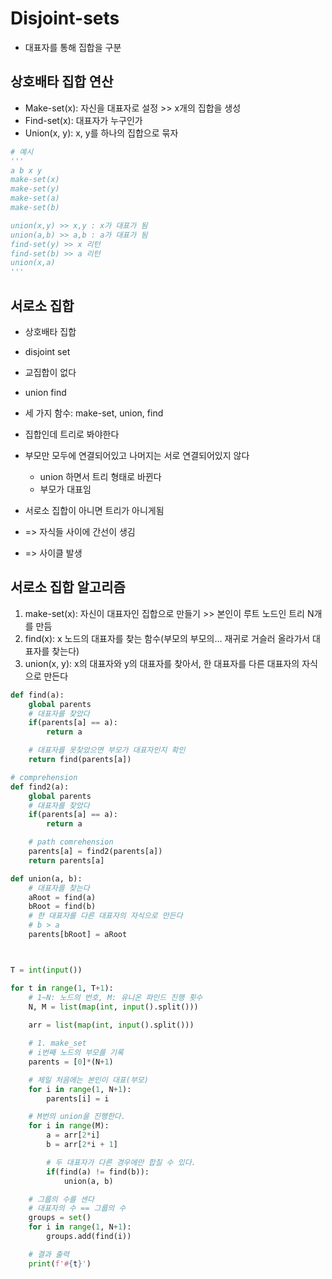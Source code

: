 # Disjoint-sets
- 대표자를 통해 집합을 구분

## 상호배타 집합 연산
- Make-set(x): 자신을 대표자로 설정 >> x개의 집합을 생성
- Find-set(x): 대표자가 누구인가
- Union(x, y): x, y를 하나의 집합으로 묶자
```py
# 예시
'''
a b x y
make-set(x)
make-set(y)
make-set(a)
make-set(b)

union(x,y) >> x,y : x가 대표가 됨
union(a,b) >> a,b : a가 대표가 됨
find-set(y) >> x 리턴
find-set(b) >> a 리턴
union(x,a)
'''
```

## 서로소 집합
- 상호배타 집합
- disjoint set
- 교집합이 없다
- union find
- 세 가지 함수: make-set, union, find

- 집합인데 트리로 봐야한다
- 부모만 모두에 연결되어있고 나머지는 서로 연결되어있지 않다
  - union 하면서 트리 형태로 바뀐다
  - 부모가 대표임

- 서로소 집합이 아니면 트리가 아니게됨
- => 자식들 사이에 간선이 생김
- => 사이클 발생

## 서로소 집합 알고리즘
1. make-set(x): 자신이 대표자인 집합으로 만들기 >> 본인이 루트 노드인 트리 N개를 만듬
2. find(x): x 노드의 대표자를 찾는 함수(부모의 부모의... 재귀로 거슬러 올라가서 대표자를 찾는다)
3. union(x, y): x의 대표자와 y의 대표자를 찾아서, 한 대표자를 다른 대표자의 자식으로 만든다

```py
def find(a):
    global parents
    # 대표자를 찾았다
    if(parents[a] == a):
        return a

    # 대표자를 못찾았으면 부모가 대표자인지 확인
    return find(parents[a])

# comprehension
def find2(a):
    global parents
    # 대표자를 찾았다
    if(parents[a] == a):
        return a

    # path comrehension
    parents[a] = find2(parents[a])
    return parents[a]

def union(a, b):
    # 대표자를 찾는다
    aRoot = find(a)
    bRoot = find(b)
    # 한 대표자를 다른 대표자의 자식으로 만든다
    # b > a
    parents[bRoot] = aRoot



T = int(input())

for t in range(1, T+1):
    # 1~N: 노드의 번호, M: 유니온 파인드 진행 횟수
    N, M = list(map(int, input().split()))
    
    arr = list(map(int, input().split()))

    # 1. make_set
    # i번째 노드의 부모를 기록
    parents = [0]*(N+1)

    # 제일 처음에는 본인이 대표(부모)
    for i in range(1, N+1):
        parents[i] = i

    # M번의 union을 진행한다.
    for i in range(M):
        a = arr[2*i]
        b = arr[2*i + 1]

        # 두 대표자가 다른 경우에만 합칠 수 있다.
        if(find(a) != find(b)):
            union(a, b)

    # 그룹의 수를 센다
    # 대표자의 수 == 그룹의 수
    groups = set()
    for i in range(1, N+1):
        groups.add(find(i))

    # 결과 출력
    print(f'#{t}')

```